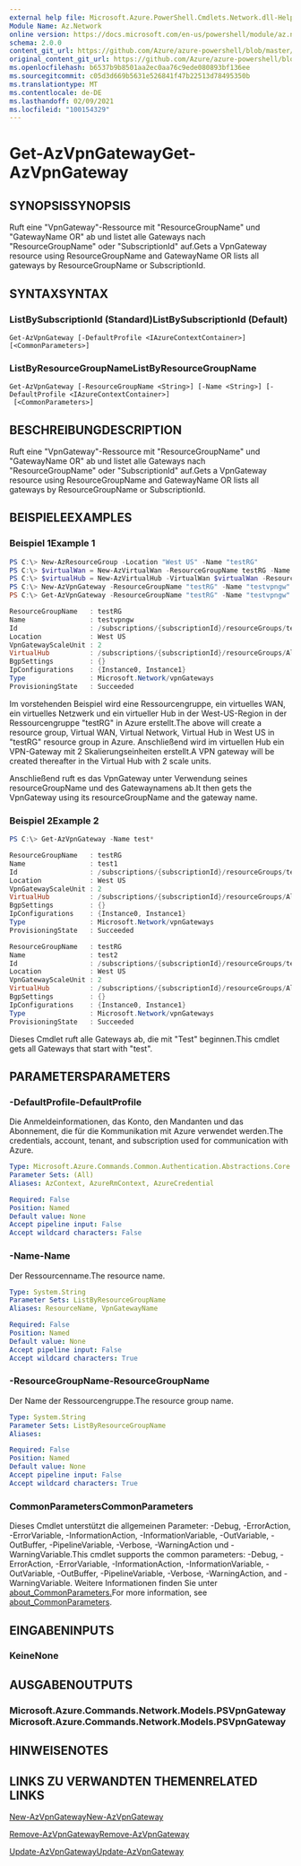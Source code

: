 ```yaml
---
external help file: Microsoft.Azure.PowerShell.Cmdlets.Network.dll-Help.xml
Module Name: Az.Network
online version: https://docs.microsoft.com/en-us/powershell/module/az.network/get-azvpngateway
schema: 2.0.0
content_git_url: https://github.com/Azure/azure-powershell/blob/master/src/Network/Network/help/Get-AzVpnGateway.md
original_content_git_url: https://github.com/Azure/azure-powershell/blob/master/src/Network/Network/help/Get-AzVpnGateway.md
ms.openlocfilehash: b6537b9b8501aa2ec0aa76c9ede080893bf136ee
ms.sourcegitcommit: c05d3d669b5631e526841f47b22513d78495350b
ms.translationtype: MT
ms.contentlocale: de-DE
ms.lasthandoff: 02/09/2021
ms.locfileid: "100154329"
---
```

# <span data-ttu-id="e29ea-101">Get-AzVpnGateway</span><span class="sxs-lookup"><span data-stu-id="e29ea-101">Get-AzVpnGateway</span></span>

## <span data-ttu-id="e29ea-102">SYNOPSIS</span><span class="sxs-lookup"><span data-stu-id="e29ea-102">SYNOPSIS</span></span>
<span data-ttu-id="e29ea-103">Ruft eine "VpnGateway"-Ressource mit "ResourceGroupName" und "GatewayName OR" ab und listet alle Gateways nach "ResourceGroupName" oder "SubscriptionId" auf.</span><span class="sxs-lookup"><span data-stu-id="e29ea-103">Gets a VpnGateway resource using ResourceGroupName and GatewayName OR lists all gateways by ResourceGroupName or SubscriptionId.</span></span>

## <span data-ttu-id="e29ea-104">SYNTAX</span><span class="sxs-lookup"><span data-stu-id="e29ea-104">SYNTAX</span></span>

### <span data-ttu-id="e29ea-105">ListBySubscriptionId (Standard)</span><span class="sxs-lookup"><span data-stu-id="e29ea-105">ListBySubscriptionId (Default)</span></span>
```
Get-AzVpnGateway [-DefaultProfile <IAzureContextContainer>] [<CommonParameters>]
```

### <span data-ttu-id="e29ea-106">ListByResourceGroupName</span><span class="sxs-lookup"><span data-stu-id="e29ea-106">ListByResourceGroupName</span></span>
```
Get-AzVpnGateway [-ResourceGroupName <String>] [-Name <String>] [-DefaultProfile <IAzureContextContainer>]
 [<CommonParameters>]
```

## <span data-ttu-id="e29ea-107">BESCHREIBUNG</span><span class="sxs-lookup"><span data-stu-id="e29ea-107">DESCRIPTION</span></span>
<span data-ttu-id="e29ea-108">Ruft eine "VpnGateway"-Ressource mit "ResourceGroupName" und "GatewayName OR" ab und listet alle Gateways nach "ResourceGroupName" oder "SubscriptionId" auf.</span><span class="sxs-lookup"><span data-stu-id="e29ea-108">Gets a VpnGateway resource using ResourceGroupName and GatewayName OR lists all gateways by ResourceGroupName or SubscriptionId.</span></span>

## <span data-ttu-id="e29ea-109">BEISPIELE</span><span class="sxs-lookup"><span data-stu-id="e29ea-109">EXAMPLES</span></span>

### <span data-ttu-id="e29ea-110">Beispiel 1</span><span class="sxs-lookup"><span data-stu-id="e29ea-110">Example 1</span></span>

```powershell
PS C:\> New-AzResourceGroup -Location "West US" -Name "testRG"
PS C:\> $virtualWan = New-AzVirtualWan -ResourceGroupName testRG -Name myVirtualWAN -Location "West US"
PS C:\> $virtualHub = New-AzVirtualHub -VirtualWan $virtualWan -ResourceGroupName "testRG" -Name "westushub" -AddressPrefix "10.0.0.1/24"
PS C:\> New-AzVpnGateway -ResourceGroupName "testRG" -Name "testvpngw" -VirtualHubId $virtualHub.Id -BGPPeeringWeight 10 -VpnGatewayScaleUnit 2
PS C:\> Get-AzVpnGateway -ResourceGroupName "testRG" -Name "testvpngw"

ResourceGroupName   : testRG
Name                : testvpngw
Id                  : /subscriptions/{subscriptionId}/resourceGroups/testRG/providers/Microsoft.Network/vpnGateways/testvpngw
Location            : West US
VpnGatewayScaleUnit : 2
VirtualHub          : /subscriptions/{subscriptionId}/resourceGroups/Ali_pS_Test/providers/Microsoft.Network/virtualHubs/westushub
BgpSettings         : {}
IpConfigurations    : {Instance0, Instance1}
Type                : Microsoft.Network/vpnGateways
ProvisioningState   : Succeeded
```

<span data-ttu-id="e29ea-111">Im vorstehenden Beispiel wird eine Ressourcengruppe, ein virtuelles WAN, ein virtuelles Netzwerk und ein virtueller Hub in der West-US-Region in der Ressourcengruppe "testRG" in Azure erstellt.</span><span class="sxs-lookup"><span data-stu-id="e29ea-111">The above will create a resource group, Virtual WAN, Virtual Network, Virtual Hub in West US in "testRG" resource group in Azure.</span></span> <span data-ttu-id="e29ea-112">Anschließend wird im virtuellen Hub ein VPN-Gateway mit 2 Skalierungseinheiten erstellt.</span><span class="sxs-lookup"><span data-stu-id="e29ea-112">A VPN gateway will be created thereafter in the Virtual Hub with 2 scale units.</span></span>

<span data-ttu-id="e29ea-113">Anschließend ruft es das VpnGateway unter Verwendung seines resourceGroupName und des Gatewaynamens ab.</span><span class="sxs-lookup"><span data-stu-id="e29ea-113">It then gets the VpnGateway using its resourceGroupName and the gateway name.</span></span>

### <span data-ttu-id="e29ea-114">Beispiel 2</span><span class="sxs-lookup"><span data-stu-id="e29ea-114">Example 2</span></span>

```powershell
PS C:\> Get-AzVpnGateway -Name test*

ResourceGroupName   : testRG
Name                : test1
Id                  : /subscriptions/{subscriptionId}/resourceGroups/testRG/providers/Microsoft.Network/vpnGateways/test1
Location            : West US
VpnGatewayScaleUnit : 2
VirtualHub          : /subscriptions/{subscriptionId}/resourceGroups/Ali_pS_Test/providers/Microsoft.Network/virtualHubs/westushub
BgpSettings         : {}
IpConfigurations    : {Instance0, Instance1}
Type                : Microsoft.Network/vpnGateways
ProvisioningState   : Succeeded

ResourceGroupName   : testRG
Name                : test2
Id                  : /subscriptions/{subscriptionId}/resourceGroups/testRG/providers/Microsoft.Network/vpnGateways/test2
Location            : West US
VpnGatewayScaleUnit : 2
VirtualHub          : /subscriptions/{subscriptionId}/resourceGroups/Ali_pS_Test/providers/Microsoft.Network/virtualHubs/westushub
BgpSettings         : {}
IpConfigurations    : {Instance0, Instance1}
Type                : Microsoft.Network/vpnGateways
ProvisioningState   : Succeeded
```

<span data-ttu-id="e29ea-115">Dieses Cmdlet ruft alle Gateways ab, die mit "Test" beginnen.</span><span class="sxs-lookup"><span data-stu-id="e29ea-115">This cmdlet gets all Gateways that start with "test".</span></span>

## <span data-ttu-id="e29ea-116">PARAMETERS</span><span class="sxs-lookup"><span data-stu-id="e29ea-116">PARAMETERS</span></span>

### <span data-ttu-id="e29ea-117">-DefaultProfile</span><span class="sxs-lookup"><span data-stu-id="e29ea-117">-DefaultProfile</span></span>
<span data-ttu-id="e29ea-118">Die Anmeldeinformationen, das Konto, den Mandanten und das Abonnement, die für die Kommunikation mit Azure verwendet werden.</span><span class="sxs-lookup"><span data-stu-id="e29ea-118">The credentials, account, tenant, and subscription used for communication with Azure.</span></span>

```yaml
Type: Microsoft.Azure.Commands.Common.Authentication.Abstractions.Core.IAzureContextContainer
Parameter Sets: (All)
Aliases: AzContext, AzureRmContext, AzureCredential

Required: False
Position: Named
Default value: None
Accept pipeline input: False
Accept wildcard characters: False
```

### <span data-ttu-id="e29ea-119">-Name</span><span class="sxs-lookup"><span data-stu-id="e29ea-119">-Name</span></span>
<span data-ttu-id="e29ea-120">Der Ressourcenname.</span><span class="sxs-lookup"><span data-stu-id="e29ea-120">The resource name.</span></span>

```yaml
Type: System.String
Parameter Sets: ListByResourceGroupName
Aliases: ResourceName, VpnGatewayName

Required: False
Position: Named
Default value: None
Accept pipeline input: False
Accept wildcard characters: True
```

### <span data-ttu-id="e29ea-121">-ResourceGroupName</span><span class="sxs-lookup"><span data-stu-id="e29ea-121">-ResourceGroupName</span></span>
<span data-ttu-id="e29ea-122">Der Name der Ressourcengruppe.</span><span class="sxs-lookup"><span data-stu-id="e29ea-122">The resource group name.</span></span>

```yaml
Type: System.String
Parameter Sets: ListByResourceGroupName
Aliases:

Required: False
Position: Named
Default value: None
Accept pipeline input: False
Accept wildcard characters: True
```

### <span data-ttu-id="e29ea-123">CommonParameters</span><span class="sxs-lookup"><span data-stu-id="e29ea-123">CommonParameters</span></span>
<span data-ttu-id="e29ea-124">Dieses Cmdlet unterstützt die allgemeinen Parameter: -Debug, -ErrorAction, -ErrorVariable, -InformationAction, -InformationVariable, -OutVariable, -OutBuffer, -PipelineVariable, -Verbose, -WarningAction und -WarningVariable.</span><span class="sxs-lookup"><span data-stu-id="e29ea-124">This cmdlet supports the common parameters: -Debug, -ErrorAction, -ErrorVariable, -InformationAction, -InformationVariable, -OutVariable, -OutBuffer, -PipelineVariable, -Verbose, -WarningAction, and -WarningVariable.</span></span> <span data-ttu-id="e29ea-125">Weitere Informationen finden Sie unter [about_CommonParameters.](http://go.microsoft.com/fwlink/?LinkID=113216)</span><span class="sxs-lookup"><span data-stu-id="e29ea-125">For more information, see [about_CommonParameters](http://go.microsoft.com/fwlink/?LinkID=113216).</span></span>

## <span data-ttu-id="e29ea-126">EINGABEN</span><span class="sxs-lookup"><span data-stu-id="e29ea-126">INPUTS</span></span>

### <span data-ttu-id="e29ea-127">Keine</span><span class="sxs-lookup"><span data-stu-id="e29ea-127">None</span></span>

## <span data-ttu-id="e29ea-128">AUSGABEN</span><span class="sxs-lookup"><span data-stu-id="e29ea-128">OUTPUTS</span></span>

### <span data-ttu-id="e29ea-129">Microsoft.Azure.Commands.Network.Models.PSVpnGateway</span><span class="sxs-lookup"><span data-stu-id="e29ea-129">Microsoft.Azure.Commands.Network.Models.PSVpnGateway</span></span>

## <span data-ttu-id="e29ea-130">HINWEISE</span><span class="sxs-lookup"><span data-stu-id="e29ea-130">NOTES</span></span>

## <span data-ttu-id="e29ea-131">LINKS ZU VERWANDTEN THEMEN</span><span class="sxs-lookup"><span data-stu-id="e29ea-131">RELATED LINKS</span></span>

[<span data-ttu-id="e29ea-132">New-AzVpnGateway</span><span class="sxs-lookup"><span data-stu-id="e29ea-132">New-AzVpnGateway</span></span>](./New-AzVpnGateway.md)

[<span data-ttu-id="e29ea-133">Remove-AzVpnGateway</span><span class="sxs-lookup"><span data-stu-id="e29ea-133">Remove-AzVpnGateway</span></span>](./Remove-AzVpnGateway.md)

[<span data-ttu-id="e29ea-134">Update-AzVpnGateway</span><span class="sxs-lookup"><span data-stu-id="e29ea-134">Update-AzVpnGateway</span></span>](./Update-AzVpnGateway.md)
